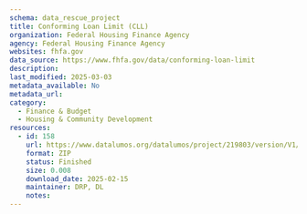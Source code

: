 ```yaml
---
schema: data_rescue_project 
title: Conforming Loan Limit (CLL)
organization: Federal Housing Finance Agency
agency: Federal Housing Finance Agency
websites: fhfa.gov
data_source: https://www.fhfa.gov/data/conforming-loan-limit
description: 
last_modified: 2025-03-03
metadata_available: No
metadata_url: 
category:
  - Finance & Budget 
  - Housing & Community Development 
resources:
  - id: 158
    url: https://www.datalumos.org/datalumos/project/219803/version/V1/view
    format: ZIP
    status: Finished
    size: 0.008
    download_date: 2025-02-15
    maintainer: DRP, DL
    notes: 
---
```

